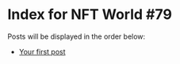 # Index for NFT World #79
Posts will be displayed in the order below:

- [Your first post](./001-first.md)


